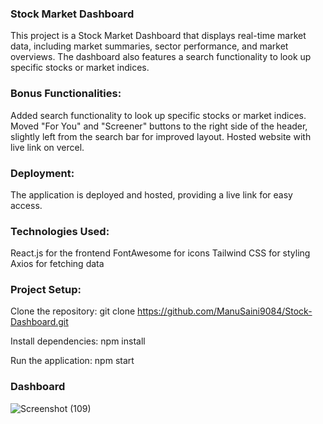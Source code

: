 ###                                                                                                Stock Market Dashboard

This project is a Stock Market Dashboard that displays real-time market data, including market summaries, sector performance, and market overviews. The dashboard also features a search functionality to look up specific stocks or market indices.

### Bonus Functionalities:

Added search functionality to look up specific stocks or market indices.
Moved "For You" and "Screener" buttons to the right side of the header, slightly left from the search bar for improved layout.
Hosted website with live link on vercel.

### Deployment:

The application is deployed and hosted, providing a live link for easy access.

### Technologies Used:

React.js for the frontend
FontAwesome for icons
Tailwind CSS for styling
Axios for fetching data

### Project Setup:

Clone the repository: git clone https://github.com/ManuSaini9084/Stock-Dashboard.git

Install dependencies: npm install

Run the application: npm start

### Dashboard

![Screenshot (109)](https://github.com/ManuSaini9084/Stock-Dashboard/assets/139550825/06c58bbd-0b9b-4b5d-81be-ab87193f3e78)

